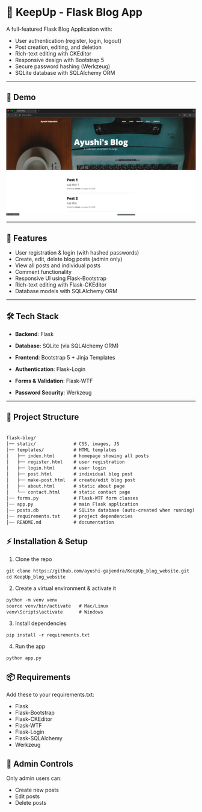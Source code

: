 # 📝 KeepUp - Flask Blog App

A full-featured Flask Blog Application with:
- User authentication (register, login, logout)
- Post creation, editing, and deletion
- Rich-text editing with CKEditor
- Responsive design with Bootstrap 5
- Secure password hashing (Werkzeug)
- SQLite database with SQLAlchemy ORM

---

## 📸 Demo

![App Screenshot](Screenshot.png)

---

## 🚀 Features

- User registration & login (with hashed passwords)
- Create, edit, delete blog posts (admin only)
- View all posts and individual posts
- Comment functionality
- Responsive UI using Flask-Bootstrap
- Rich-text editing with Flask-CKEditor
- Database models with SQLAlchemy ORM

---

## 🛠️ Tech Stack

- **Backend**: Flask

- **Database**: SQLite (via SQLAlchemy ORM)

- **Frontend**: Bootstrap 5 + Jinja Templates

- **Authentication**: Flask-Login

- **Forms & Validation**: Flask-WTF

- **Password Security**: Werkzeug

---

## 📂 Project Structure
```

flask-blog/
│── static/              # CSS, images, JS
│── templates/           # HTML templates
│   ├── index.html       # homepage showing all posts
│   ├── register.html    # user registration
│   ├── login.html       # user login
│   ├── post.html        # individual blog post
│   ├── make-post.html   # create/edit blog post
│   ├── about.html       # static about page
│   └── contact.html     # static contact page
│── forms.py             # Flask-WTF form classes
│── app.py               # main Flask application
│── posts.db             # SQLite database (auto-created when running)
│── requirements.txt     # project dependencies
│── README.md            # documentation

```

## ⚡ Installation & Setup

1. Clone the repo

```
git clone https://github.com/ayushi-gajendra/KeepUp_blog_website.git
cd KeepUp_blog_website
```

2. Create a virtual environment & activate it
```
python -m venv venv
source venv/bin/activate   # Mac/Linux
venv\Scripts\activate      # Windows
```

3. Install dependencies
```
pip install -r requirements.txt
```

4. Run the app
```
python app.py
```

## 📦 Requirements

Add these to your requirements.txt:

- Flask
- Flask-Bootstrap
- Flask-CKEditor
- Flask-WTF
- Flask-Login
- Flask-SQLAlchemy
- Werkzeug

## 🔑 Admin Controls

Only admin users can:
- Create new posts
- Edit posts
- Delete posts
